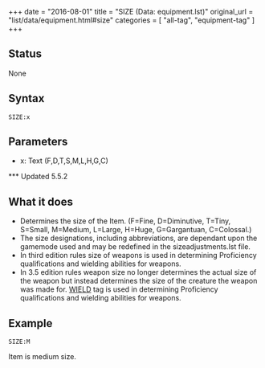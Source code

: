 +++
date = "2016-08-01"
title = "SIZE (Data: equipment.lst)"
original_url = "list/data/equipment.html#size"
categories = [ "all-tag", "equipment-tag" ]
+++

## Status

None

## Syntax

`SIZE:x`

## Parameters

-   x: Text (F,D,T,S,M,L,H,G,C)



<span id="size"></span> \*\*\* Updated 5.5.2

What it does
------------

-   Determines the size of the Item. (F=Fine, D=Diminutive, T=Tiny,
    S=Small, M=Medium, L=Large, H=Huge, G=Gargantuan, C=Colossal.)
-   The size designations, including abbreviations, are dependant upon
    the gamemode used and may be redefined in the
    sizeadjustments.lst file.
-   In third edition rules size of weapons is used in determining
    Proficiency qualifications and wielding abilities for weapons.
-   In 3.5 edition rules weapon size no longer determines the actual
    size of the weapon but instead determines the size of the creature
    the weapon was made for. [WIELD](/list/data/equipment/wield.html)
    tag is used in determining Proficiency qualifications and wielding
    abilities for weapons.

Example
-------

`SIZE:M`

Item is medium size.

